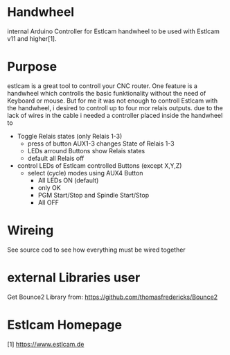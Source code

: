 # Handwheel
internal Arduino Controller for Estlcam handwheel
to be used with Estlcam v11 and higher[1].
# Purpose
estlcam is a great tool to controll your CNC router.
One feature is a handwheel which controlls the basic funktionality without the need of Keyboard or mouse.
But for me it was not enough to controll Estlcam with the handwheel, i desired to controll up to four mor relais outputs.
due to the lack of wires in the cable i needed a controller placed inside the handwheel to
  - Toggle Relais states (only Relais 1-3)
    - press of button AUX1-3 changes State of Relais 1-3 
    - LEDs arround Buttons show Relais states
    - default all Relais off
 - control LEDs of Estlcam controlled Buttons (except X,Y,Z)
   - select (cycle) modes using AUX4 Button
     - All LEDs ON (default)
     - only OK
     - PGM Start/Stop and Spindle Start/Stop        
     - All OFF
# Wireing
See source cod to see how everything must be wired together
# external Libraries user
Get Bounce2 Library from: https://github.com/thomasfredericks/Bounce2

# Estlcam Homepage   
[1] https://www.estlcam.de

